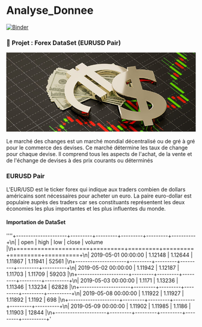 # Analyse_Donnee
[![Binder](https://mybinder.org/badge_logo.svg)](https://mybinder.org/v2/gh/SMJB4015/Analyse_Donnee.git/main?labpath=index.ipynb)
### :file_folder: Projet : Forex DataSet (EURUSD Pair)
![Forex](Images/Forex.jpg)

Le marché des changes est un marché mondial décentralisé ou de gré à gré pour le commerce des devises. Ce marché détermine les taux de change pour chaque devise. Il comprend tous les aspects de l'achat, de la vente et de l'échange de devises à des prix courants ou déterminés
### EURUSD Pair

L'EUR/USD est le ticker forex qui indique aux traders combien de dollars américains sont nécessaires pour acheter un euro. La paire euro-dollar est populaire auprès des traders car ses constituants représentent les deux économies les plus importantes et les plus influentes du monde.

#### Importation de DataSet
''''+---------------------+---------+---------+---------+---------+----------+\n|                     |    open |    high |     low |   close |   volume |\n+=====================+=========+=========+=========+=========+==========+\n| 2019-05-01 00:00:00 | 1.12148 | 1.12644 | 1.11867 | 1.11941 |    52561 |\n+---------------------+---------+---------+---------+---------+----------+\n| 2019-05-02 00:00:00 | 1.11942 | 1.12187 | 1.11703 | 1.11709 |    59203 |\n+---------------------+---------+---------+---------+---------+----------+\n| 2019-05-03 00:00:00 | 1.1171  | 1.13236 | 1.11346 | 1.13234 |    62828 |\n+---------------------+---------+---------+---------+---------+----------+\n| 2019-05-08 00:00:00 | 1.11922 | 1.11927 | 1.11892 | 1.1192  |      698 |\n+---------------------+---------+---------+---------+---------+----------+\n| 2019-05-09 00:00:00 | 1.11902 | 1.11985 | 1.1186  | 1.11903 |    12844 |\n+---------------------+---------+---------+---------+---------+----------+'


